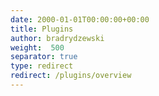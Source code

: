 ```yaml
---
date: 2000-01-01T00:00:00+00:00
title: Plugins
author: bradrydzewski
weight:  500
separator: true
type: redirect
redirect: /plugins/overview
---
```

